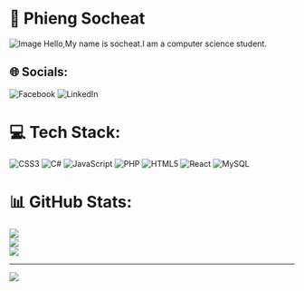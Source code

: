 # 💫 Phieng Socheat

![Image](https://media.geeksforgeeks.org/wp-content/uploads/20231205165904/web-development-image.webp)
Hello,My name is socheat.I am a computer science student.


## 🌐 Socials:
![Facebook]((https://www.facebook.com/socheat.27))  ![LinkedIn](https://img.shields.io/badge/LinkedIn-%230077B5.svg?logo=linkedin&logoColor=white)

# 💻 Tech Stack:
![CSS3](https://img.shields.io/badge/css3-%231572B6.svg?style=flat&logo=css3&logoColor=white) ![C#](https://img.shields.io/badge/c%23-%23239120.svg?style=flat&logo=csharp&logoColor=white) ![JavaScript](https://img.shields.io/badge/javascript-%23323330.svg?style=flat&logo=javascript&logoColor=%23F7DF1E) ![PHP](https://img.shields.io/badge/php-%23777BB4.svg?style=flat&logo=php&logoColor=white) ![HTML5](https://img.shields.io/badge/html5-%23E34F26.svg?style=flat&logo=html5&logoColor=white) ![React](https://img.shields.io/badge/react-%2320232a.svg?style=flat&logo=react&logoColor=%2361DAFB) ![MySQL](https://img.shields.io/badge/mysql-4479A1.svg?style=flat&logo=mysql&logoColor=white)
# 📊 GitHub Stats:
![](https://github-readme-stats.vercel.app/api?username=Socheat27&theme=dark&hide_border=false&include_all_commits=false&count_private=false)<br/>
![](https://github-readme-streak-stats.herokuapp.com/?user=Socheat27&theme=dark&hide_border=false)<br/>
![](https://github-readme-stats.vercel.app/api/top-langs/?username=Socheat27&theme=dark&hide_border=false&include_all_commits=false&count_private=false&layout=compact)

---
[![](https://visitcount.itsvg.in/api?id=Socheat27&label=Profile%20Views&pretty=false)](https://visitcount.itsvg.in)
<!-- Proudly created with GPRM ( https://gprm.itsvg.in ) -->
